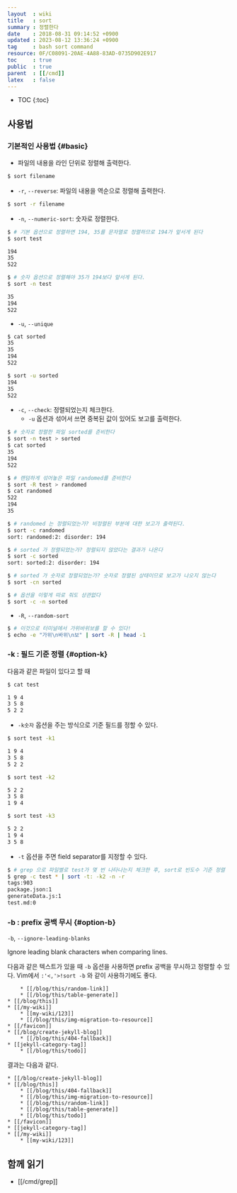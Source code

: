 ```yaml
---
layout  : wiki
title   : sort
summary : 정렬한다
date    : 2018-08-31 09:14:52 +0900
updated : 2023-08-12 13:36:24 +0900
tag     : bash sort command
resource: 0F/C08091-20AE-4A88-83AD-0735D902E917
toc     : true
public  : true
parent  : [[/cmd]]
latex   : false
---
```

* TOC
{:toc}

## 사용법

### 기본적인 사용법 {#basic}

* 파일의 내용을 라인 단위로 정렬해 출력한다.

```sh
$ sort filename
```

* `-r`, `--reverse`: 파일의 내용을 역순으로 정렬해 출력한다.

```sh
$ sort -r filename
```

* `-n`, `--numeric-sort`: 숫자로 정렬한다.

```sh
$ # 기본 옵션으로 정렬하면 194, 35를 문자열로 정렬하므로 194가 앞서게 된다
$ sort test

194
35
522

$ # 숫자 옵션으로 정렬해야 35가 194보다 앞서게 된다.
$ sort -n test

35
194
522
```

* `-u`, `--unique`

```sh
$ cat sorted
35
35
194
522

$ sort -u sorted
194
35
522
```

* `-c`, `--check`: 정렬되었는지 체크한다.
    * `-u` 옵션과 섞어서 쓰면 중복된 값이 있어도 보고를 출력한다.

```sh
$ # 숫자로 정렬한 파일 sorted를 준비한다
$ sort -n test > sorted
$ cat sorted
35
194
522

$ # 랜덤하게 섞어놓은 파일 randomed를 준비한다
$ sort -R test > randomed
$ cat randomed
522
194
35

$ # randomed 는 정렬되었는가? 비정렬된 부분에 대한 보고가 출력된다.
$ sort -c randomed
sort: randomed:2: disorder: 194

$ # sorted 가 정렬되었는가? 정렬되지 않았다는 결과가 나온다
$ sort -c sorted
sort: sorted:2: disorder: 194

$ # sorted 가 숫자로 정렬되었는가? 숫자로 정렬된 상태이므로 보고가 나오지 않는다
$ sort -cn sorted

$ # 옵션을 이렇게 따로 줘도 상관없다
$ sort -c -n sorted
```

* `-R`, `--random-sort`

```sh
$ # 이것으로 터미널에서 가위바위보를 할 수 있다!
$ echo -e "가위\n바위\n보" | sort -R | head -1
```


### -k : 필드 기준 정렬 {#option-k}

다음과 같은 파일이 있다고 할 때

```sh
$ cat test

1 9 4
3 5 8
5 2 2
```

* `-k숫자` 옵션을 주는 방식으로 기준 필드를 정할 수 있다.

```sh
$ sort test -k1

1 9 4
3 5 8
5 2 2

$ sort test -k2

5 2 2
3 5 8
1 9 4

$ sort test -k3

5 2 2
1 9 4
3 5 8
```

* `-t` 옵션을 주면 field separator를 지정할 수 있다.

```sh
$ # grep 으로 파일별로 test가 몇 번 나타나는지 체크한 후, sort로 빈도수 기준 정렬
$ grep -c test * | sort -t: -k2 -n -r
tags:903
package.json:1
generateData.js:1
test.md:0
```

### -b : prefix 공백 무시 {#option-b}

>
`-b`, `--ignore-leading-blanks`
>
Ignore leading blank characters when comparing lines.


다음과 같은 텍스트가 있을 때 `-b` 옵션을 사용하면 prefix 공백을 무시하고 정렬할 수 있다. Vim에서 `:'<,'>!sort -b` 와 같이 사용하기에도 좋다.

```text
    * [[/blog/this/random-link]]
    * [[/blog/this/table-generate]]
* [[/blog/this]]
* [[/my-wiki]]
    * [[my-wiki/123]]
    * [[/blog/this/img-migration-to-resource]]
* [[/favicon]]
* [[/blog/create-jekyll-blog]]
    * [[/blog/this/404-fallback]]
* [[jekyll-category-tag]]
    * [[/blog/this/todo]]
```

결과는 다음과 같다.

```text
* [[/blog/create-jekyll-blog]]
* [[/blog/this]]
    * [[/blog/this/404-fallback]]
    * [[/blog/this/img-migration-to-resource]]
    * [[/blog/this/random-link]]
    * [[/blog/this/table-generate]]
    * [[/blog/this/todo]]
* [[/favicon]]
* [[jekyll-category-tag]]
* [[/my-wiki]]
    * [[my-wiki/123]]
```

## 함께 읽기

- [[/cmd/grep]]

